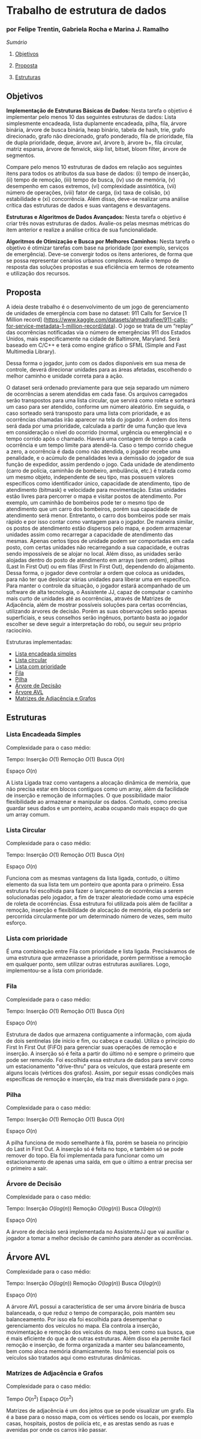 # Trabalho de estrutura de dados

<h3> por Felipe Trentin, Gabriela Rocha e Marina J. Ramalho </h3>

 _Sumário_ 
1. [Objetivos](#objetivos)

2. [Proposta](#proposta)

3. [Estruturas](#estruturas)

## Objetivos

**Implementação de Estruturas Básicas de Dados:** Nesta tarefa o objetivo é implementar pelo menos 10 das seguintes estruturas de dados: 
Lista simplesmente encadeada, lista duplamente encadeada, pilha, fila, árvore binária, árvore de busca binária, heap binário, tabela de hash, trie, grafo direcionado, grafo não direcionado, grafo ponderado, fila de prioridade, fila de dupla prioridade, deque, árvore avl, árvore b, árvore b+, fila circular, matriz esparsa, árvore de fenwick, skip list, bitset, bloom filter, árvore de segmentos.

Compare pelo menos 10 estruturas de dados em relação aos seguintes itens para todos os atributos da sua base de dados: (i) tempo de inserção, (ii) tempo de remoção, (iii) tempo de busca, (iv) uso de memória, (v) desempenho em casos extremos, (vi) complexidade assintótica, (vii) número de operações, (viii) fator de carga, (ix) taxa de colisão, (x) estabilidade e (xi) concorrência. Além disso, deve-se realizar uma análise crítica das estruturas de dados e suas vantagens e desvantagens.

**Estruturas e Algoritmos de Dados Avançados:** Nesta tarefa o objetivo é criar três novas estruturas de dados. Avalie-os pelas mesmas métricas do item anterior e realize a análise crítica de sua funcionalidade.
  
**Algoritmos de Otimização e Busca por Melhores Caminhos:** Nesta tarefa o objetivo é otimizar tarefas com base na prioridade (por exemplo, serviços de emergência). Deve-se convergir todos os itens anteriores, de forma que se possa representar cenários urbanos complexos. Avalie o tempo de resposta das soluções propostas e sua eficiência em termos de roteamento e utilização dos recursos.

## Proposta

A ideia deste trabalho é o desenvolvimento de um jogo de gerenciamento de unidades de emergência com base no dataset:  911 Calls for Service [1 Million record] (https://www.kaggle.com/datasets/ahmadrafiee/911-calls-for-service-metadata-1-million-record/data).
O jogo se trata de um “replay” das ocorrências notificadas via o número de emergências 911 dos Estados Unidos, mais especificamente na cidade de Baltimore, Maryland. Será baseado em C/C++ e terá como engine gráfico o SFML (Simple and Fast Multimedia Library).

Dessa forma o jogador, junto com os dados disponíveis em sua mesa de controle, deverá direcionar unidades para as áreas afetadas, escolhendo o melhor caminho e unidade correta para a ação.

O dataset será ordenado previamente para que seja separado um número de ocorrências a serem atendidas em cada fase.  Os arquivos carregados serão transpostos para uma lista circular, que servirá como roleta e sorteará um caso para ser atendido, conforme um número aleatório. Em seguida, o caso sorteado será transposto para uma   lista  com prioridade, e as ocorrências chamadas irão aparecer na tela do jogador. A ordem dos itens será dada por uma prioridade, calculada a partir de uma função que leva em consideração o nível do ocorrido (normal, urgência ou emergência) e o tempo corrido após o chamado. Haverá uma contagem de tempo a cada ocorrência e um tempo limite para atendê-la. Caso o tempo corrido chegue a zero, a ocorrência é dada como não atendida, o jogador recebe uma penalidade, e o acúmulo de penalidades leva a demissão do jogador de sua função de expedidor, assim perdendo o jogo.
Cada unidade de atendimento (carro de polícia, caminhão de bombeiro, ambulância, etc.) é tratada como um mesmo objeto, independente de seu tipo, mas possuem valores específicos como identificador único, capacidade de atendimento, tipo de atendimento (bitmask) e velocidade para movimentação. Estas unidades estão livres para percorrer o mapa e visitar postos de atendimento. 
Por exemplo, um caminhão de bombeiros pode ter o mesmo tipo de atendimento que um carro dos bombeiros, porém sua capacidade de atendimento será menor. Entretanto, o carro dos bombeiros pode ser mais rápido e por isso contar como vantagem para o jogador.
De maneira similar, os postos de atendimento estão dispersos pelo mapa, e podem armazenar unidades assim como recarregar a capacidade de atendimento das mesmas. Apenas certos tipos de unidade podem ser comportadas em cada posto, com certas unidades não recarregando a sua capacidade, e outras sendo impossíveis de se alojar no local.  Além disso, as unidades serão alojadas dentro do posto de atendimento  em arrays (sem ordem), pilhas (Last In First Out) ou em filas (First In First Out), dependendo do alojamento. Dessa forma, o jogador deve controlar a ordem que coloca as unidades, para não ter que deslocar várias unidades para liberar uma em específico.
Para manter o controle da situação, o jogador estará acompanhado de um software de alta tecnologia, o Assistente JJ, capaz de computar o caminho mais curto de unidades até as ocorrências, através de Matrizes de Adjacência, além de mostrar possíveis soluções para certas ocorrências, utilizando árvores de decisão. Porém as suas observações serão apenas superficiais, e seus conselhos serão ingênuos, portanto basta ao jogador escolher se deve seguir a interpretação do robô, ou seguir seu próprio raciocínio.

Estruturas implementadas:
- [Lista encadeada simples](src/LinkedList.cpp)
- [Lista circular](src/CircularList.cpp)
- [Lista com prioridade](src/PriorityList.cpp)
- [Fila](scr/NonWorking/Stack.cpp)
- [Pilha](scr/NonWorking/Queue.cpp)
- [Árvore de Decisão](src/DecisionTree.cpp)
- [Árvore AVL](src/AvlTree.cpp)
- [Matrizes de Adjacência e Grafos](src/graph.cpp)

## Estruturas
### Lista Encadeada Simples
Complexidade para o caso médio:

Tempo:
Inserção $O(1)$
Remoção $O(1)$
Busca $O(n)$

Espaço $O(n)$

A Lista Ligada traz como vantagens a alocação dinâmica de memória, que não precisa estar em blocos contíguos como um array, além da facilidade de inserção e remoção de informações. O que possibilidade maior flexibilidade ao armazenar e manipular os dados. Contudo, como precisa guardar seus dados e um ponteiro, acaba ocupando mais espaço do que um array comum.

### Lista Circular
Complexidade para o caso médio:

Tempo:
Inserção $O(1)$
Remoção $O(1)$
Busca $O(n)$

Espaço $O(n)$

Funciona com as mesmas vantagens da lista ligada, contudo, o último elemento da sua lista tem um ponteiro que aponta para o primeiro. Essa estrutura foi escolhida para fazer o lançamento de ocorrências a serem solucionadas pelo jogador, a fim de trazer aleatoriedade como uma espécie de roleta de ocorrências. Essa estrutura foi utilizada pois além de facilitar a remoção, inserção e flexibilidade de alocação de memória, ela poderia ser percorrida circularmente por um determinado número de vezes, sem muito esforço. 

### Lista com prioridade
É uma combinação entre Fila com prioridade e lista ligada. Precisávamos de uma estrutura que armazenasse a prioridade, porém permitisse a remoção em qualquer ponto, sem utilizar outras estruturas auxiliares. Logo, implementou-se a lista com prioridade.

### Fila
Complexidade para o caso médio:

Tempo:
Inserção $O(1)$
Remoção $O(1)$
Busca $O(n)$

Espaço $O(n)$

Estrutura de dados que armazena contiguamente a informação, com ajuda de dois sentinelas (de inicio e fim, ou cabeça e cauda). Utiliza o princípio do First In First Out (FiFO) para gerenciar suas operações de remoção e inserção. A inserção só é feita a partir do último nó e sempre o primeiro que pode ser removido. Foi escolhida essa estrutura de dados para servir como um estacionamento  "drive-thru"  para os veículos, que estará presente em alguns locais (vértices dos grafos). Assim, por seguir essas condições mais específicas de remoção e inserção, ela traz mais diversidade para o jogo.

### Pilha
Complexidade para o caso médio:

Tempo:
Inserção $O(1)$
Remoção $O(1)$
Busca $O(n)$

Espaço $O(n)$

A pilha funciona de modo semelhante à fila, porém se baseia no princípio do Last in First Out. A inserção só é feita no topo, e também só se pode remover do topo. Ela foi implementada para funcionar como um estacionamento de apenas uma saída, em que o último a entrar precisa ser o primeiro a sair.

### Árvore de Decisão
Complexidade para o caso médio:

Tempo:
Inserção $O(log(n))$
Remoção $O(log(n))$
Busca $O(log(n))$

Espaço $O(n)$

A árvore de decisão será implementada no AssistenteJJ que vai auxiliar o jogador a tomar a melhor decisão de caminho para atender as ocorrências.

## Árvore AVL
Complexidade para o caso médio:

Tempo:
Inserção $O(log(n))$
Remoção $O(log(n))$
Busca $O(log(n))$

Espaço $O(n)$

A árvore AVL possui a característica de ser uma árvore binária de busca balanceada, o que reduz o tempo de comparação, pois mantém seu balanceamento. Por isso ela foi escolhida para desempenhar o gerenciamento dos veículos no mapa. Ela controla a inserção, movimentação e remoção dos veículos do mapa, bem como sua busca, que é mais eficiente do que a de outras estruturas. Além disso ela permite fácil remoção e inserção, de forma organizada a manter seu balanceamento, bem como aloca memória dinamicamente. Isso foi essencial pois os veículos são tratados aqui como estruturas dinâmicas. 

### Matrizes de Adjacência e Grafos
Complexidade para o caso médio:

Tempo $O(n^2)$
Espaço $O(n^2)$

Matrizes de adjacência é um dos jeitos que se pode visualizar um grafo. Ela é a base para o nosso mapa, com os vértices sendo os locais, por exemplo casas, hospitais, postos de polícia etc, e as arestas sendo as ruas e avenidas por onde os carros irão passar. 